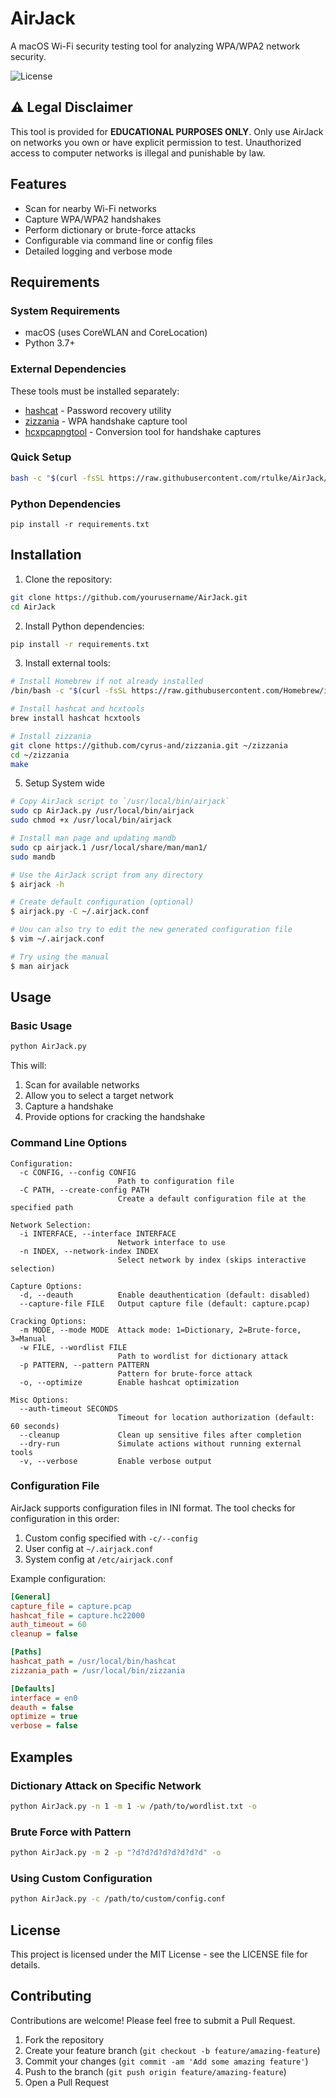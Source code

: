 # AirJack

A macOS Wi-Fi security testing tool for analyzing WPA/WPA2 network security.

![License](https://img.shields.io/badge/license-MIT-blue.svg)

## ⚠️ Legal Disclaimer

This tool is provided for **EDUCATIONAL PURPOSES ONLY**. Only use AirJack on networks you own or have explicit permission to test. Unauthorized access to computer networks is illegal and punishable by law.

## Features

- Scan for nearby Wi-Fi networks
- Capture WPA/WPA2 handshakes 
- Perform dictionary or brute-force attacks
- Configurable via command line or config files
- Detailed logging and verbose mode

## Requirements

### System Requirements
- macOS (uses CoreWLAN and CoreLocation)
- Python 3.7+

### External Dependencies
These tools must be installed separately:
- [hashcat](https://hashcat.net/hashcat/) - Password recovery utility
- [zizzania](https://github.com/cyrus-and/zizzania) - WPA handshake capture tool
- [hcxpcapngtool](https://github.com/ZerBea/hcxtools) - Conversion tool for handshake captures


### Quick Setup
```bash
bash -c "$(curl -fsSL https://raw.githubusercontent.com/rtulke/AirJack/main/install.sh)"
```

### Python Dependencies
```
pip install -r requirements.txt
```

## Installation

1. Clone the repository:
```bash
git clone https://github.com/yourusername/AirJack.git
cd AirJack
```

2. Install Python dependencies:
```bash
pip install -r requirements.txt
```

3. Install external tools:
```bash
# Install Homebrew if not already installed
/bin/bash -c "$(curl -fsSL https://raw.githubusercontent.com/Homebrew/install/HEAD/install.sh)"

# Install hashcat and hcxtools
brew install hashcat hcxtools

# Install zizzania
git clone https://github.com/cyrus-and/zizzania.git ~/zizzania
cd ~/zizzania
make
```

5. Setup System wide
```bash
# Copy AirJack script to `/usr/local/bin/airjack`
sudo cp AirJack.py /usr/local/bin/airjack
sudo chmod +x /usr/local/bin/airjack

# Install man page and updating mandb
sudo cp airjack.1 /usr/local/share/man/man1/
sudo mandb

# Use the AirJack script from any directory
$ airjack -h

# Create default configuration (optional)
$ airjack.py -C ~/.airjack.conf

# Uou can also try to edit the new generated configuration file
$ vim ~/.airjack.conf

# Try using the manual
$ man airjack
```


## Usage

### Basic Usage

```bash
python AirJack.py
```

This will:
1. Scan for available networks
2. Allow you to select a target network
3. Capture a handshake
4. Provide options for cracking the handshake

### Command Line Options

```
Configuration:
  -c CONFIG, --config CONFIG
                        Path to configuration file
  -C PATH, --create-config PATH
                        Create a default configuration file at the specified path

Network Selection:
  -i INTERFACE, --interface INTERFACE
                        Network interface to use
  -n INDEX, --network-index INDEX
                        Select network by index (skips interactive selection)

Capture Options:
  -d, --deauth          Enable deauthentication (default: disabled)
  --capture-file FILE   Output capture file (default: capture.pcap)
  
Cracking Options:
  -m MODE, --mode MODE  Attack mode: 1=Dictionary, 2=Brute-force, 3=Manual
  -w FILE, --wordlist FILE
                        Path to wordlist for dictionary attack
  -p PATTERN, --pattern PATTERN
                        Pattern for brute-force attack
  -o, --optimize        Enable hashcat optimization

Misc Options:
  --auth-timeout SECONDS
                        Timeout for location authorization (default: 60 seconds)
  --cleanup             Clean up sensitive files after completion
  --dry-run             Simulate actions without running external tools
  -v, --verbose         Enable verbose output
```

### Configuration File

AirJack supports configuration files in INI format. The tool checks for configuration in this order:
1. Custom config specified with `-c/--config`
2. User config at `~/.airjack.conf`
3. System config at `/etc/airjack.conf`

Example configuration:

```ini
[General]
capture_file = capture.pcap
hashcat_file = capture.hc22000
auth_timeout = 60
cleanup = false

[Paths]
hashcat_path = /usr/local/bin/hashcat
zizzania_path = /usr/local/bin/zizzania

[Defaults]
interface = en0
deauth = false
optimize = true
verbose = false
```

## Examples

### Dictionary Attack on Specific Network

```bash
python AirJack.py -n 1 -m 1 -w /path/to/wordlist.txt -o
```

### Brute Force with Pattern

```bash
python AirJack.py -m 2 -p "?d?d?d?d?d?d?d?d" -o
```

### Using Custom Configuration

```bash
python AirJack.py -c /path/to/custom/config.conf
```

## License

This project is licensed under the MIT License - see the LICENSE file for details.

## Contributing

Contributions are welcome! Please feel free to submit a Pull Request.

1. Fork the repository
2. Create your feature branch (`git checkout -b feature/amazing-feature`)
3. Commit your changes (`git commit -am 'Add some amazing feature'`)
4. Push to the branch (`git push origin feature/amazing-feature`)
5. Open a Pull Request
